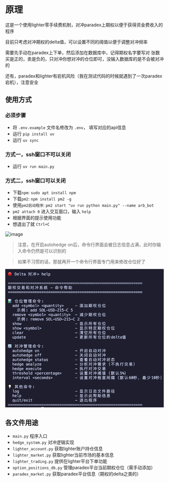 # 原理

这是一个使用lighter零手续费机制，对冲paradex上期权以便于获得资金费收入的程序

目前只考虑对冲期权的delta值，可以设置不同的阈值以便于调整对冲频率

需要先手动在paradex上下单，然后添加在数据库中，记得期权名字要写对
张数买是正的，卖是负的，只对冲你想对冲的仓位即可，没输入数据库的是不会被对冲的

还有，paradex和lighter有宕机风险（我在测试代码的时候就遇到了一次paradex宕机），注意安全



## 使用方式

### 必须步骤
+ 将 `.env.example` 文件名修改为 `.env`， 填写对应的api信息
+ 运行 `pip install uv`
+ 运行 `uv sync`

### 方式一，ssh窗口不可以关闭

+ 运行 `uv run main.py`

### 方式二，ssh窗口可以关闭

+ 下载`npm`: `sudo apt install npm`
+ 下载`pm2`: `npm install pm2 -g`
+ 使用`pm2启动程序`: `pm2 start "uv run python main.py" --name arb_bot`
+ `pm2 attach 0` 进入交互窗口，输入 `help`
+ 根据界面的提示使用功能
+ 想退出了就 `Ctrl+C`
<img width="1102" height="147" alt="image" src="https://github.com/user-attachments/assets/2627ed1e-e6fc-43f0-9d50-132f6d5d3149" />


> 注意，在开启autohedge on后，命令行界面会被日志信息占满，此时你输入命令仍然是可以识别的

> 如果不习惯的话，那就再开一个命令行界面专门用来修改仓位好了 

![alt text](./resource/image.png)


## 各文件用途

+ `main.py` 程序入口
+ `hedge_system.py` 对冲逻辑实现
+ `lighter_account.py` 获取lighter账户持仓信息
+ `lighter_market.py` 获取lighter当前市场的基本信息
+ `lighter_trading.py` 提供在lighter平台下单功能
+ `option_positions_db.py` 管理paradex平台当前期权仓位（需手动添加）
+ `paradex_market.py` 获取paradex平台信息（期权的delta之类的）

